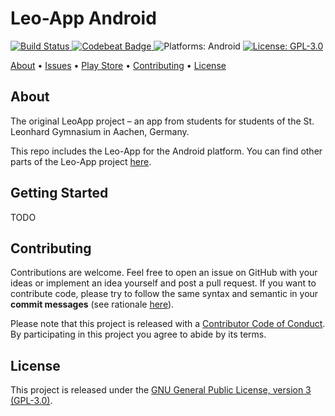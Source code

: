 # Leo-App Android

<p align="left">
    <a href="https://app.bitrise.io/app/96d55f482e57fe45">
        <img src="https://app.bitrise.io/app/96d55f482e57fe45/status.svg?token=ZGN-LxhD0k_7VZFSup3G4A&branch=stable"
             alt="Build Status">
    </a>
    <a href="https://codebeat.co/projects/github-com-leo-app-android-master">
        <img src="https://codebeat.co/badges/2ca4f208-04c2-42ee-bc38-4ae0bf98d4a2"
             alt="Codebeat Badge">
    </a>
    <img src="https://img.shields.io/badge/Platforms-Android-FF69B4.svg"
        alt="Platforms: Android">
    <a href="https://github.com/Leo-App/android/blob/stable/LICENSE">
        <img src="https://img.shields.io/badge/License-GPL--3.0-lightgrey.svg"
             alt="License: GPL-3.0">
    </a>
</p>

<p align="left">
    <a href="#about">About</a>
  • <a href="https://github.com/Leo-App/android/issues">Issues</a>
  • <a href="https://play.google.com/store/apps/details?id=de.slgdev.leoapp">Play Store</a>
  • <a href="#contributing">Contributing</a>
  • <a href="#license">License</a>
</p>


## About

The original LeoApp project – an app from students for students of the St. Leonhard Gymnasium in Aachen, Germany.

This repo includes the Leo-App for the Android platform. You can find other parts of the Leo-App project [here](https://github.com/Leo-App).

## Getting Started

TODO

## Contributing

Contributions are welcome. Feel free to open an issue on GitHub with your ideas or implement an idea yourself and post a pull request. If you want to contribute code, please try to follow the same syntax and semantic in your **commit messages** (see rationale [here](http://chris.beams.io/posts/git-commit/)).

Please note that this project is released with a [Contributor Code of Conduct](https://github.com/Leo-App/android/blob/stable/CONDUCT.md). By participating in this project you agree to abide by its terms.


## License

This project is released under the [GNU General Public License, version 3 (GPL-3.0)](http://opensource.org/licenses/GPL-3.0).
